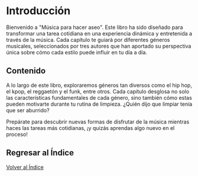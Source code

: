 # Introducción
Bienvenido a "Música para hacer aseo". Este libro ha sido diseñado para transformar una tarea cotidiana en una experiencia dinámica y entretenida a través de la música. Cada capítulo te guiará por diferentes géneros musicales, seleccionados por tres autores que han aportado su perspectiva única sobre cómo cada estilo puede influir en tu día a día.

## Contenido
A lo largo de este libro, exploraremos géneros tan diversos como el hip hop, el kpop, el reggaetón y el funk, entre otros. Cada capítulo desglosa no solo las características fundamentales de cada género, sino también cómo estas pueden motivarte durante tu rutina de limpieza. ¿Quién dijo que limpiar tenía que ser aburrido?

Prepárate para descubrir nuevas formas de disfrutar de la música mientras haces las tareas más cotidianas, ¡y quizás aprendas algo nuevo en el proceso!

## Regresar al Índice
[Volver al Índice](../README.md)